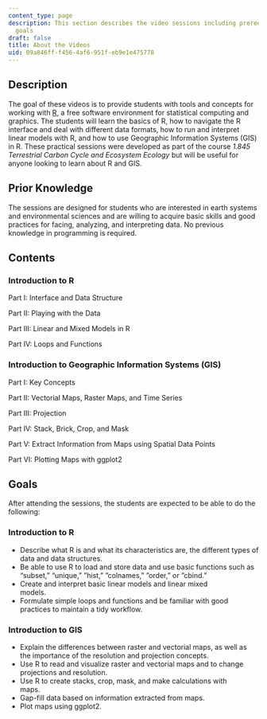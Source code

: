 ```yaml
---
content_type: page
description: This section describes the video sessions including prerequisites and
  goals
draft: false
title: About the Videos
uid: 09a846ff-f456-4af6-951f-eb9e1e475778
---
```

## Description

The goal of these videos is to provide students with tools and concepts for working with [R](https://www.r-project.org/), a free software environment for statistical computing and graphics. The students will learn the basics of R, how to navigate the R interface and deal with different data formats, how to run and interpret linear models with R, and how to use Geographic Information Systems (GIS) in R. These practical sessions were developed as part of the course *1.845 Terrestrial Carbon Cycle and Ecosystem Ecology* but will be useful for anyone looking to learn about R and GIS.

## Prior Knowledge

The sessions are designed for students who are interested in earth systems and environmental sciences and are willing to acquire basic skills and good practices for facing, analyzing, and interpreting data. No previous knowledge in programming is required.

## Contents

### Introduction to R               

Part I: Interface and Data Structure           

Part II: Playing with the Data       

Part III: Linear and Mixed Models in R       

Part IV: Loops and Functions     

### Introduction to Geographic Information Systems (GIS)              

Part I: Key Concepts              

Part II: Vectorial Maps, Raster Maps, and Time Series            

Part III: Projection           

Part IV: Stack, Brick, Crop, and Mask              

Part V: Extract Information from Maps using Spatial Data Points              

Part VI: Plotting Maps with ggplot2

## Goals

After attending the sessions, the students are expected to be able to do the following:

### Introduction to R

- Describe what R is and what its characteristics are, the different types of data and data structures.              
- Be able to use R to load and store data and use basic functions such as “subset,” “unique,” ”hist,” ”colnames,” ”order,” or ”cbind.”              
- Create and interpret basic linear models and linear mixed models.               
- Formulate simple loops and functions and be familiar with good practices to maintain a tidy workflow.

### Introduction to GIS

- Explain the differences between raster and vectorial maps, as well as the importance of the resolution and projection concepts.               
- Use R to read and visualize raster and vectorial maps and to change projections and resolution.               
- Use R to create stacks, crop, mask, and make calculations with maps.               
- Gap-fill data based on information extracted from maps.   
- Plot maps using ggplot2.